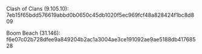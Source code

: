Clash of Clans (9.105.10):
7eb15f65bdd576619abbd0b0650c45db1020f5ec969fcf48a828424f1bc8d809

Boom Beach (31.146):
f6e07c02b728dfee9a849204b2ac1a3004ae3ce191092ae9ae5188db41768528
